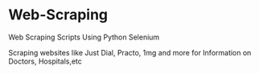 # Web-Scraping
Web Scraping Scripts Using Python Selenium

Scraping websites like Just Dial, Practo, 1mg and more for Information on Doctors, Hospitals,etc
